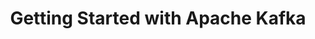 ---
title: Getting Started with Apache Kafka
type: [Technical, Pluralsight]
image: /assets/certificates/getting-started-with-apache-kafka.png
layout: certificate
---